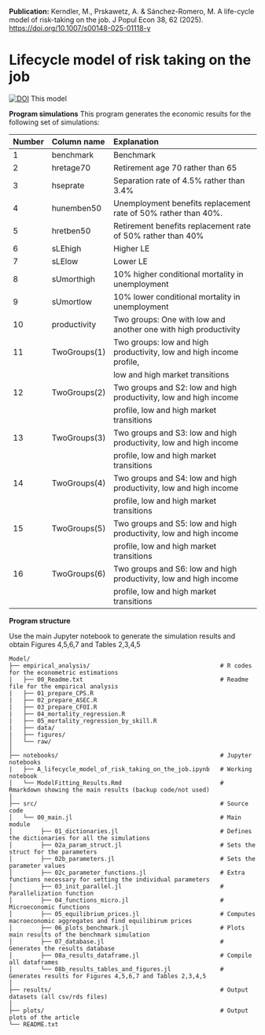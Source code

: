 **Publication:** 
Kerndler, M., Prskawetz, A. & Sánchez-Romero, M. A life-cycle model of risk-taking on the job. J Popul Econ 38, 62 (2025). https://doi.org/10.1007/s00148-025-01118-y

# Lifecycle model of risk taking on the job
[![DOI](https://zenodo.org/badge/DOI/10.5281/zenodo.15838971.svg)](https://doi.org/10.5281/zenodo.15838971)
This model 


**Program simulations**
This program generates the economic results for the following set of simulations:

| Number | Column name   | Explanation                                                           |
|:-------|:--------------|:----------------------------------------------------------------------|
| 1      | benchmark     | Benchmark                                                             |
| 2      | hretage70     | Retirement age 70 rather than 65                                      |
| 3      | hseprate      | Separation rate of 4.5\% rather than 3.4\%                              |
| 4      | hunemben50    | Unemployment benefits replacement rate of 50\% rather than 40\%.        |
| 5      | hretben50     | Retirement benefits replacement rate of 50\% rather than 40\%           |
| 6      | sLEhigh       | Higher LE                                                             |
| 7      | sLElow        | Lower LE                                                              | 
| 8      | sUmorthigh    | 10\% higher conditional mortality in unemployment                      |
| 9      | sUmortlow     | 10\% lower conditional mortality in unemployment                       |
| 10     | productivity  | Two groups: One with low and another one with high productivity       |
| 11     | TwoGroups(1)  | Two groups: low and high productivity, low and high income profile,   |
|        |               | low and high market transitions                                       |
| 12     | TwoGroups(2)  | Two groups and S2: low and high productivity, low and high income     |
|        |               | profile, low and high market transitions                              |
| 13     | TwoGroups(3)  | Two groups and S3: low and high productivity, low and high income     |
|        |               | profile, low and high market transitions                              |
| 14     | TwoGroups(4)  | Two groups and S4: low and high productivity, low and high income     |
|        |               | profile, low and high market transitions                              |
| 15     | TwoGroups(5)  | Two groups and S5: low and high productivity, low and high income     |
|        |               | profile, low and high market transitions                              |
| 16     | TwoGroups(6)  | Two groups and S6: low and high productivity, low and high income     |
|        |               | profile, low and high market transitions                              |


**Program structure**

Use the main Jupyter notebook to generate the simulation results and obtain Figures 4,5,6,7 and Tables 2,3,4,5

```text
Model/
├── empirical_analysis/                                     # R codes for the econometric estimations
|   ├── 00_Readme.txt                                       # Readme file for the empirical analysis
|   ├── 01_prepare_CPS.R                                    
|   ├── 02_prepare_ASEC.R                                   
|   ├── 03_prepare_CFOI.R                                   
|   ├── 04_mortality_regression.R                           
|   ├── 05_mortality_regression_by_skill.R                  
|   ├── data/                                                
|   ├── figures/                                             
│   └── raw/                                                 
│
├── notebooks/                                              # Jupyter notebooks
|   ├── A_lifecycle_model_of_risk_taking_on_the_job.ipynb   # Working notebook
│   └── ModelFitting_Results.Rmd                            # Rmarkdown showing the main results (backup code/not used)
│
├── src/                                                    # Source code 
│   └── 00_main.jl                                          # Main module
│        ├── 01_dictionaries.jl                             # Defines the dictionaries for all the simulations
│        ├── 02a_param_struct.jl                            # Sets the struct for the parameters
│        ├── 02b_parameters.jl                              # Sets the parameter values
│        ├── 02c_parameter_functions.jl                     # Extra functions necessary for setting the individual parameters
│        ├── 03_init_parallel.jl                            # Parallelization function
│        ├── 04_functions_micro.jl                          # Microeconomic functions
│        ├── 05_equilibrium_prices.jl                       # Computes macroeconomic aggregates and find equilibirum prices
│        ├── 06_plots_benchmark.jl                          # Plots main results of the benchmark simulation
│        ├── 07_database.jl                                 # Generates the results database
│        ├── 08a_results_dataframe.jl                       # Compile all dataframes
│        └── 08b_results_tables_and_figures.jl              # Generates results for Figures 4,5,6,7 and Tables 2,3,4,5
│
├── results/                                                # Output datasets (all csv/rds files)
│
├── plots/                                                  # Output plots of the article
└── README.txt
```


